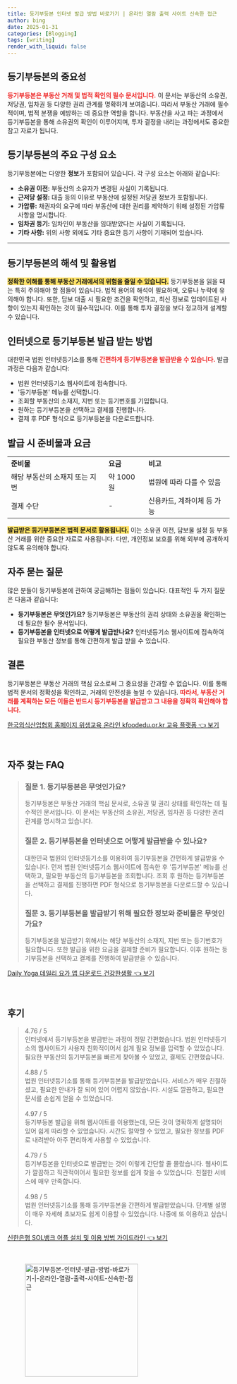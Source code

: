 ```yaml
---
title: 등기부등본 인터넷 발급 방법 바로가기 | 온라인 열람 출력 사이트 신속한 접근
author: bing
date: 2025-01-31
categories: [Blogging]
tags: [writing]
render_with_liquid: false
---
```



<h2 id='등기부등본의 중요성'>등기부등본의 중요성</h2>

<p><b><span style="color: #ee2323;">등기부등본은 부동산 거래 및 법적 확인의 필수 문서입니다.</span></b> 이 문서는 부동산의 소유권, 저당권, 임차권 등 다양한 권리 관계를 명확하게 보여줍니다. 따라서 부동산 거래에 필수적이며, 법적 분쟁을 예방하는 데 중요한 역할을 합니다. 부동산을 사고 파는 과정에서 등기부등본을 통해 소유권의 확인이 이루어지며, 투자 결정을 내리는 과정에서도 중요한 참고 자료가 됩니다.</p>

<h2 id='등기부등본의 주요 구성 요소'>등기부등본의 주요 구성 요소</h2>

<p>등기부등본에는 다양한 <b>정보</b>가 포함되어 있습니다. 각 구성 요소는 아래와 같습니다:</p>

<ul>
    <li><b>소유권 이전:</b> 부동산의 소유자가 변경된 사실이 기록됩니다.</li>
    <li><b>근저당 설정:</b> 대출 등의 이유로 부동산에 설정된 저당권 정보가 포함됩니다.</li>
    <li><b>가압류:</b> 채권자의 요구에 따라 부동산에 대한 권리를 제약하기 위해 설정된 가압류 사항을 명시합니다.</li>
    <li><b>임차권 등기:</b> 임차인이 부동산을 임대받았다는 사실이 기록됩니다.</li>
    <li><b>기타 사항:</b> 위의 사항 외에도 기타 중요한 등기 사항이 기재되어 있습니다.</li>
</ul>

<hr />

<h2 id='등기부등본의 해석 및 활용법'>등기부등본의 해석 및 활용법</h2>

<p><b><span style="background-color: #ffe066;">정확한 이해를 통해 부동산 거래에서의 위험을 줄일 수 있습니다.</span></b> 등기부등본을 읽을 때는 특히 주의해야 할 점들이 있습니다. 법적 용어의 해석이 필요하며, 오류나 누락에 유의해야 합니다. 또한, 담보 대출 시 필요한 조건을 확인하고, 최신 정보로 업데이트된 사항이 있는지 확인하는 것이 필수적입니다. 이를 통해 투자 결정을 보다 정교하게 설계할 수 있습니다.</p>

<h2 id='인터넷으로 등기부등본 발급 받는 방법'>인터넷으로 등기부등본 발급 받는 방법</h2>

<p>대한민국 법원 인터넷등기소를 통해 <b><span style="color: #ee2323;">간편하게 등기부등본을 발급받을 수 있습니다.</span></b> 발급 과정은 다음과 같습니다:</p>

<ul>
    <li>법원 인터넷등기소 웹사이트에 접속합니다.</li>
    <li>'등기부등본' 메뉴를 선택합니다.</li>
    <li>조회할 부동산의 소재지, 지번 또는 등기번호를 기입합니다.</li>
    <li>원하는 등기부등본을 선택하고 결제를 진행합니다.</li>
    <li>결제 후 PDF 형식으로 등기부등본을 다운로드합니다.</li>
</ul>

<h2 id='발급 시 준비물과 요금'>발급 시 준비물과 요금</h2>

<table>
    <tr>
        <td><b>준비물</b></td>
        <td><b>요금</b></td>
        <td><b>비고</b></td>
    </tr>
    <tr>
        <td>해당 부동산의 소재지 또는 지번</td>
        <td>약 1000원</td>
        <td>법원에 따라 다를 수 있음</td>
    </tr>
    <tr>
        <td>결제 수단</td>
        <td>-</td>
        <td>신용카드, 계좌이체 등 가능</td>
    </tr>
</table>

<p><b><span style="background-color: #ffe066;">발급받은 등기부등본은 법적 문서로 활용됩니다.</span></b> 이는 소유권 이전, 담보물 설정 등 부동산 거래를 위한 중요한 자료로 사용됩니다. 다만, 개인정보 보호를 위해 외부에 공개하지 않도록 유의해야 합니다.</p>

<h2 id='자주 묻는 질문'>자주 묻는 질문</h2>

<p>많은 분들이 등기부등본에 관하여 궁금해하는 점들이 있습니다. 대표적인 두 가지 질문은 다음과 같습니다:</p>

<ul>
    <li><b>등기부등본은 무엇인가요?</b> 등기부등본은 부동산의 권리 상태와 소유권을 확인하는 데 필요한 필수 문서입니다.</li>
    <li><b>등기부등본을 인터넷으로 어떻게 발급받나요?</b> 인터넷등기소 웹사이트에 접속하여 필요한 부동산 정보를 통해 간편하게 발급 받을 수 있습니다.</li>
</ul>

<h2 id='결론'>결론</h2>

<p>등기부등본은 부동산 거래의 핵심 요소로써 그 중요성을 간과할 수 없습니다. 이를 통해 법적 문서의 정확성을 확인하고, 거래의 안전성을 높일 수 있습니다. <b><span style="color: #ee2323;">따라서, 부동산 거래를 계획하는 모든 이들은 반드시 등기부등본을 발급받고 그 내용을 정확히 확인해야 합니다.</span></b></p>


<p><a class="click-button" title="한국외식산업협회 홈페이지 위생교육 온라인 kfoodedu.or.kr 교육 플랫폼" href="https://greenforu.github.io/posts/%ED%95%9C%EA%B5%AD%EC%99%B8%EC%8B%9D%EC%82%B0%EC%97%85%ED%98%91%ED%9A%8C-%ED%99%88%ED%8E%98%EC%9D%B4%EC%A7%80-%EC%9C%84%EC%83%9D%EA%B5%90%EC%9C%A1-%EC%98%A8%EB%9D%BC%EC%9D%B8-kfoodedu.or.kr-%EA%B5%90%EC%9C%A1-%ED%94%8C%EB%9E%AB%ED%8F%BC/" rel="dofollow">한국외식산업협회 홈페이지 위생교육 온라인 kfoodedu.or.kr 교육 플랫폼 👈 보기</a></p><br>
<h2 id='자주_찾는_FAQ'>자주 찾는 FAQ</h2>
<div itemscope="" itemtype="https://schema.org/FAQPage">
<blockquote>
<div itemscope="" itemprop="mainEntity" itemtype="https://schema.org/Question">
<h3 itemprop="name">질문 1. 등기부등본은 무엇인가요?</h3>
<div itemscope="" itemprop="acceptedAnswer" itemtype="https://schema.org/Answer">
<span itemprop="text">
<p>등기부등본은 부동산 거래의 핵심 문서로, 소유권 및 권리 상태를 확인하는 데 필수적인 문서입니다. 이 문서는 부동산의 소유권, 저당권, 임차권 등 다양한 권리 관계를 명시하고 있습니다.</p>
</span>
</div>
</div>
<div itemscope="" itemprop="mainEntity" itemtype="https://schema.org/Question">
<h3 itemprop="name">질문 2. 등기부등본을 인터넷으로 어떻게 발급받을 수 있나요?</h3>
<div itemscope="" itemprop="acceptedAnswer" itemtype="https://schema.org/Answer">
<span itemprop="text">
<p>대한민국 법원의 인터넷등기소를 이용하여 등기부등본을 간편하게 발급받을 수 있습니다. 먼저 법원 인터넷등기소 웹사이트에 접속한 후 '등기부등본' 메뉴를 선택하고, 필요한 부동산의 등기부등본을 조회합니다. 조회 후 원하는 등기부등본을 선택하고 결제를 진행하면 PDF 형식으로 등기부등본을 다운로드할 수 있습니다.</p>
</span>
</div>
</div>
<div itemscope="" itemprop="mainEntity" itemtype="https://schema.org/Question">
<h3 itemprop="name">질문 3. 등기부등본을 발급받기 위해 필요한 정보와 준비물은 무엇인가요?</h3>
<div itemscope="" itemprop="acceptedAnswer" itemtype="https://schema.org/Answer">
<span itemprop="text">
<p>등기부등본을 발급받기 위해서는 해당 부동산의 소재지, 지번 또는 등기번호가 필요합니다. 또한 발급을 위한 요금을 결제할 준비가 필요합니다. 이후 원하는 등기부등본을 선택하고 결제를 진행하여 발급받을 수 있습니다.</p>
</span>
</div>
</div>
</blockquote>
</div>
<p><a class="click-button" title="Daily Yoga 데일리 요가 앱 다운로드 건강한생활" href="https://greenforu.github.io/posts/Daily-Yoga-%EB%8D%B0%EC%9D%BC%EB%A6%AC-%EC%9A%94%EA%B0%80-%EC%95%B1-%EB%8B%A4%EC%9A%B4%EB%A1%9C%EB%93%9C-%EA%B1%B4%EA%B0%95%ED%95%9C%EC%83%9D%ED%99%9C/" rel="dofollow">Daily Yoga 데일리 요가 앱 다운로드 건강한생활 👈 보기</a></p><br>
<h2 id='후기'>후기</h2>
<div itemscope itemtype="https://schema.org/Product">
  <blockquote>
  <div itemprop="review" itemscope itemtype="https://schema.org/Review">
      <div itemprop="reviewRating" itemscope itemtype="https://schema.org/Rating"> <span itemprop="ratingValue">4.76</span> / <span itemprop="bestRating">5</span> </div>
      <span itemprop="reviewBody">인터넷에서 등기부등본을 발급받는 과정이 정말 간편했습니다. 법원 인터넷등기소의 웹사이트가 사용자 친화적이어서 쉽게 필요 정보를 입력할 수 있었습니다. 필요한 부동산의 등기부등본을 빠르게 찾아볼 수 있었고, 결제도 간편했습니다.</span>
  </div>
  <br>
  <div itemprop="review" itemscope itemtype="https://schema.org/Review">
      <div itemprop="reviewRating" itemscope itemtype="https://schema.org/Rating"> <span itemprop="ratingValue">4.88</span> / <span itemprop="bestRating">5</span> </div>
      <span itemprop="reviewBody">법원 인터넷등기소를 통해 등기부등본을 발급받았습니다. 서비스가 매우 친절하셨고, 필요한 안내가 잘 되어 있어 어렵지 않았습니다. 시설도 깔끔하고, 필요한 문서를 손쉽게 얻을 수 있었습니다.</span>
  </div>
  <br>
  <div itemprop="review" itemscope itemtype="https://schema.org/Review">
      <div itemprop="reviewRating" itemscope itemtype="https://schema.org/Rating"> <span itemprop="ratingValue">4.97</span> / <span itemprop="bestRating">5</span> </div>
      <span itemprop="reviewBody">등기부등본 발급을 위해 웹사이트를 이용했는데, 모든 것이 명확하게 설명되어 있어 쉽게 따라할 수 있었습니다. 시간도 절약할 수 있었고, 필요한 정보를 PDF로 내려받아 아주 편리하게 사용할 수 있었습니다.</span>
  </div>
  <br>
  <div itemprop="review" itemscope itemtype="https://schema.org/Review">
      <div itemprop="reviewRating" itemscope itemtype="https://schema.org/Rating"> <span itemprop="ratingValue">4.79</span> / <span itemprop="bestRating">5</span> </div>
      <span itemprop="reviewBody">등기부등본을 인터넷으로 발급받는 것이 이렇게 간단할 줄 몰랐습니다. 웹사이트가 깔끔하고 직관적이어서 필요한 정보를 쉽게 찾을 수 있었습니다. 친절한 서비스에 매우 만족합니다.</span>
  </div>
  <br>
  <div itemprop="review" itemscope itemtype="https://schema.org/Review">
      <div itemprop="reviewRating" itemscope itemtype="https://schema.org/Rating"> <span itemprop="ratingValue">4.98</span> / <span itemprop="bestRating">5</span> </div>
      <span itemprop="reviewBody">법원 인터넷등기소를 통해 등기부등본을 간편하게 발급받았습니다. 단계별 설명이 매우 자세해 초보자도 쉽게 이용할 수 있었습니다. 나중에 또 이용하고 싶습니다.</span>
  </div>
  </blockquote>
</div>
<p><a class="click-button" title="신한은행 SOL뱅크 어플 설치 및 이용 방법 가이드라인" href="https://greenforu.github.io/posts/%EC%8B%A0%ED%95%9C%EC%9D%80%ED%96%89-SOL%EB%B1%85%ED%81%AC-%EC%96%B4%ED%94%8C-%EC%84%A4%EC%B9%98-%EB%B0%8F-%EC%9D%B4%EC%9A%A9-%EB%B0%A9%EB%B2%95-%EA%B0%80%EC%9D%B4%EB%93%9C%EB%9D%BC%EC%9D%B8/" rel="dofollow">신한은행 SOL뱅크 어플 설치 및 이용 방법 가이드라인 👈 보기</a></p><br>
<figure class="image"><img src="https://greenforu.github.io/assets/img/thumbnail/등기부등본-인터넷-발급-방법-바로가기-|-온라인-열람-출력-사이트-신속한-접근.webp" alt="등기부등본-인터넷-발급-방법-바로가기-|-온라인-열람-출력-사이트-신속한-접근" width="256" height="256"></figure>